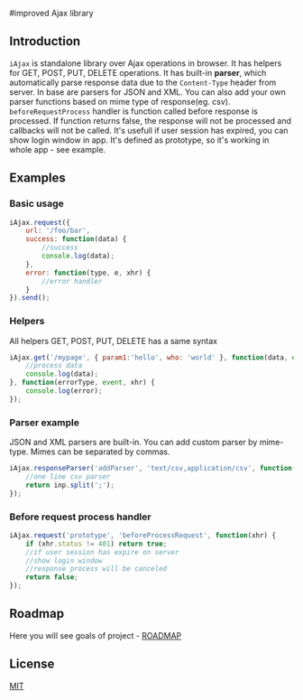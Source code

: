 #improved Ajax library
## Introduction

`iAjax` is standalone library over Ajax operations in browser. It has helpers for GET, POST, PUT, DELETE operations.
It has built-in **parser**, which automatically parse response data due to the `Content-Type` header from server. In base are parsers for JSON and XML. You can also add your own parser functions based on mime type of response(eg. csv).
`beforeRequestProcess` handler is function called before response is processed. If function returns false, the response will not be processed and callbacks will not be called. It's usefull if user session has expired, you can show login window in app. It's defined as prototype, so it's working in whole app - see example.

## Examples
### Basic usage
```javascript
iAjax.request({
	url: '/foo/bar',
	success: function(data) {
		//success
		console.log(data);
	},
	error: function(type, e, xhr) {
		//error handler
	}
}).send();
```
### Helpers
All helpers GET, POST, PUT, DELETE has a same syntax
```javascript
iAjax.get('/mypage', { param1:'hello', who: 'world' }, function(data, event, xhr) {
	//process data
	console.log(data);
}, function(errorType, event, xhr) {
	console.log(error);
});
```
### Parser example
JSON and XML parsers are built-in. You can add custom parser by mime-type. Mimes can be separated by commas.
```javascript
iAjax.responseParser('addParser', 'text/csv,application/csv', function(inp) {
	//one line csv parser
	return inp.split(';');
});
```
### Before request process handler
```javascript
iAjax.request('prototype', 'beforeProcessRequest', function(xhr) {
	if (xhr.status != 401) return true;
	//if user session has expire on server
	//show login window
	//response process will be canceled
	return false;
});
```

## Roadmap

Here you will see goals of project - [ROADMAP](https://github.com/mzahradnicek/iAjax/blob/master/ROADMAP.md)

## License
[MIT](http://opensource.org/licenses/MIT)
